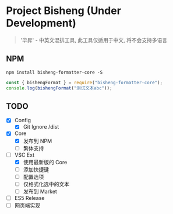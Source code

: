 # Project Bisheng (Under Development)

> '毕昇' - 中英文混排工具, 此工具仅适用于中文, 将不会支持多语言

## NPM

```
npm install bisheng-formatter-core -S
```

```js
const { bishengFormat } = require("bisheng-formatter-core");
console.log(bishengFormat("测试文本abc"));
```

## TODO

- [x] Config
  - [x] Git Ignore /dist
- [x] Core
  - [x] 发布到 NPM
  - [ ] 繁体支持
- [ ] VSC Ext
  - [x] 使用最新版的 Core
  - [ ] 添加快捷键
  - [ ] 配置选项
  - [ ] 仅格式化选中的文本
  - [ ] 发布到 Market
- [ ] ES5 Release
- [ ] 网页端实现
